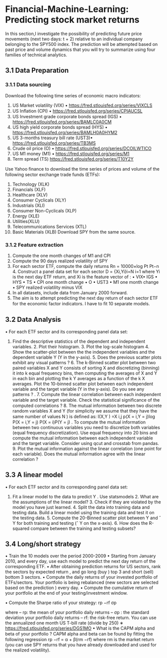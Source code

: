 # Financial-Machine-Learning: Predicting stock market returns

In this section,I  investigate the possibility of predicting future price movements (next two days: t + 2) relative to an individual company belonging to the SPY500 index. The prediction will be attempted based on past price and volume dynamics that you will try to summarize using four families of technical analytics.

## 3.1 Data Preparation

### 3.1.1 Data sourcing

Download the following time series of economic macro indicators:
1. US Market volatility (VIX) • https://fred.stlouisfed.org/series/VIXCLS 
2. US Inﬂation (CPI) • https://fred.stlouisfed.org/series/CPIAUCSL
3. US Investment grade corporate bonds spread (IGS) • https://fred.stlouisfed.org/series/BAMLC0A0CM 
4. US high yield corporate bonds spread (HYS) • https://fred.stlouisfed.org/series/BAMLH0A0HYM2 
5. US 3-months treasury bill rate (UST3)• https://fred.stlouisfed.org/series/TB3MS 
6. Crude oil price (O) • https://fred.stlouisfed.org/series/DCOILWTICO 
7. US M1 money (M1) • https://fred.stlouisfed.org/series/M1 
8. Term spread (TS) https://fred.stlouisfed.org/series/T10Y2Y

Use Yahoo ﬁnance to download the time series of prices and volume of the following sector exchange trade funds (ETFs):
1. Technology (XLK)
2. Financials (XLF)
3. Healthcare (XLV)
4. Consumer Cyclicals (XLY)
5. Industrials (XLI)
6. Consumer Non-Cyclicals (XLP)
7. Energy (XLE)
8. Utilities(XLU)
9. Telecommunications Services (XTL)
10. Basic Materials (XLB)
Download SPY from the same source.

### 3.1.2 Feature extraction

1. Compute the one month changes of M1 and CPI
2. Compute the 90 days realized volatility of SPY
3. For each sector ETF, compute the daily returns
Rn = 10000×log
Pt Pt−n 4. Construct a panel data set for each sector D = {Xi,Yi}i=N i=1 where Yi is the next day ETF return, and Xi is the feature vector of : • VIX• IGS • HYS • TS • CPI one month change • O • UST3 • M1 one month change • SPY realized volatility minus VIX 
5. In all datasets, include data from January 2000 forward.
6. The aim is to attempt predicting the next day return of each sector ETF for the economic factor indicators. I have to ﬁt 10 separate models.

## 3.2 Data Analysis 

• For each ETF sector and its corresponding panel data set: 
1. Find the descriptive statistics of the dependent and independent variables. 2. Plot their histogram. 3. Plot the log-scale histogram 4. Show the scatter-plot between the the independent variables and the dependent variable Y (Y in the y-axis). 5. Does the previous scatter plots exhibit any visual patterns ? 6. The k-Binned scatter plot between two paired variables X and Y consists of sorting X and discretizing (binning) it into k equal frequency bins, then computing the averages of X and Y in each bin and plotting the k Y averages as a function of the k X averages. Plot the 10-binned scatter plot between each independent variable and the target variable (Y in the y-axis). Do you see any patterns ? . 7. Compute the linear correlation between each independent variable and the target variable. Check the statistical signiﬁcance of the computed correlations ? 8. The mutual information between two discrete random variables X and Y (for simplicity we assume that they have the same number of values N ) is deﬁned as: I(X,Y ) =X i,j p(X = i,Y = j)log P(X = i,Y = j) P(X = i)P(Y = j) . To compute the mutual information between two continuous variables you need to discretize both variables (equal frequency discretization). Use equal frequency into 20 bins and compute the mutual information between each independent variable and the target variable. Consider using qcut and crosstab from pandas. 9. Plot the mutual information against the linear correlation (one point for each variable). Does the mutual information agree with the linear correlation ?

## 3.3 A linear model 

• For each ETF sector and its corresponding panel data set: 
1. Fit a linear model to the data to predict Y . Use statsmodels 2. What are the assumptions of the linear model? 3. Check if they are violated by the model you have just learned. 4. Split the data into training data and testing data. Build a linear model using the training data and test it on the testing data. 5. Compute the 20-Binned scatter plot between Y and ˆ Y for both training and testing (ˆ Y on the x-axis). 6. How does the R-squared compare between the training and testing subsets? 

## 3.4 Long/short strategy 

• Train the 10 models over the period 2000-2009 • Starting from January 2010, and every day, use each model to predict the next day return of the corresponding ETF. • After obtaining prediction returns for US sectors, rank the sectors by expected return , and go long (buy ) top 3 and short (sell) bottom 3 sectors. • Compute the daily returns of your invested portfolio of ETFs/sectors. Your portfolio is being rebalanced (new sectors are selected based on the prediction ) every day. • Compute the cumulative return of your portfolio at the end of your testing/investment window.

• Compute the Sharpe ratio of your strategy: rp −rf σp

where
– rp: the mean of your portfolio daily returns – σp : the standard deviation your portfolio daily returns – rf: the risk-free return. You can use the annualized one month US T-bill rate (divide by 250) ∗ https://fred.stlouisfed.org/series/DGS1MO 
• What is the CAPM alpha and beta of your portfolio ? CAPM alpha and beta can be found by ﬁtting the following regression rp −rf = α + β(rm −rf)  where rm is the market return (you can use SPY returns that you have already downloaded and used for the realized volatility).
